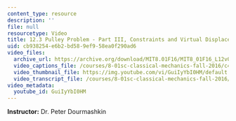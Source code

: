 ```yaml
---
content_type: resource
description: ''
file: null
resourcetype: Video
title: 12.3 Pulley Problem - Part III, Constraints and Virtual Displacement Arguments
uid: cb938254-e6b2-bd58-9ef9-58ea0f290ad6
video_files:
  archive_url: https://archive.org/download/MIT8.01F16/MIT8_01F16_L12v03_360p.mp4
  video_captions_file: /courses/8-01sc-classical-mechanics-fall-2016/c47f747229bd527abb46d1595f134afe_GuiIyYbI0HM.vtt
  video_thumbnail_file: https://img.youtube.com/vi/GuiIyYbI0HM/default.jpg
  video_transcript_file: /courses/8-01sc-classical-mechanics-fall-2016/8c153f6fd50b8e58e53f71de1e0c7726_GuiIyYbI0HM.pdf
video_metadata:
  youtube_id: GuiIyYbI0HM
---
```


**Instructor:** Dr. Peter Dourmashkin